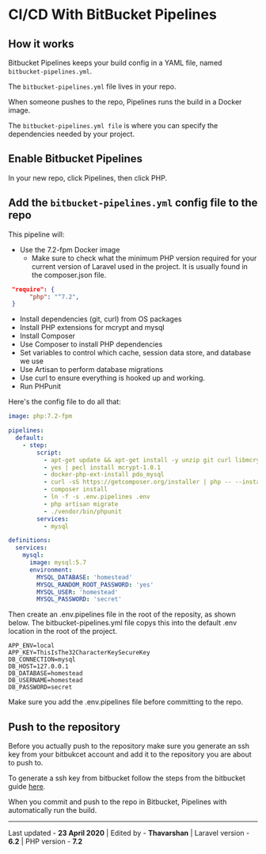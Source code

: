 # CI/CD With BitBucket Pipelines

## How it works

Bitbucket Pipelines keeps your build config in a YAML file, named ``bitbucket-pipelines.yml``.

The ``bitbucket-pipelines.yml`` file lives in your repo.

When someone pushes to the repo, Pipelines runs the build in a Docker image.

The ``bitbucket-pipelines.yml file`` is where you can specify the dependencies needed by your project.

## Enable Bitbucket Pipelines

In your new repo, click Pipelines, then click PHP.

## Add the ``bitbucket-pipelines.yml`` config file to the repo

This pipeline will:

- Use the 7.2-fpm Docker image
    - Make sure to check what the minimum PHP version required for your current version of Laravel used in the project. It is usually found in the composer.json file.

```json
 "require": {
      "php": "^7.2",
 }
```
       
- Install dependencies (git, curl) from OS packages
- Install PHP extensions for mcrypt and mysql
- Install Composer
- Use Composer to install PHP dependencies
- Set variables to control which cache, session data store, and database we use
- Use Artisan to perform database migrations
- Use curl to ensure everything is hooked up and working.
- Run PHPunit

Here's the config file to do all that:

```yml
image: php:7.2-fpm

pipelines:
  default:
    - step:
        script:
          - apt-get update && apt-get install -y unzip git curl libmcrypt-dev default-mysql-client
          - yes | pecl install mcrypt-1.0.1
          - docker-php-ext-install pdo_mysql
          - curl -sS https://getcomposer.org/installer | php -- --install-dir=/usr/local/bin --filename=composer
          - composer install
          - ln -f -s .env.pipelines .env
          - php artisan migrate
          - ./vendor/bin/phpunit
        services:
          - mysql

definitions:
  services:
    mysql:
      image: mysql:5.7
      environment:
        MYSQL_DATABASE: 'homestead'
        MYSQL_RANDOM_ROOT_PASSWORD: 'yes'
        MYSQL_USER: 'homestead'
        MYSQL_PASSWORD: 'secret'

```

Then create an .env.pipelines file in the root of the reposity, as shown below. The bitbucket-pipelines.yml file copys this into the default .env location in the root of the project.

```env
APP_ENV=local
APP_KEY=ThisIsThe32CharacterKeySecureKey
DB_CONNECTION=mysql
DB_HOST=127.0.0.1
DB_DATABASE=homestead
DB_USERNAME=homestead
DB_PASSWORD=secret
```

Make sure you add the .env.pipelines file before committing to the repo.

## Push to the repository

Before you actually push to the repository make sure you generate an ssh key from your bitbukcet account and add it to the repository you are about to push to.

To generate a ssh key from bitbucket follow the steps from
the bitbucket guide [here](https://confluence.atlassian.com/x/X4FmKw).

When you commit and push to the repo in Bitbucket, Pipelines with automatically run the build.



---

Last updated - **23 April 2020** | Edited by - **Thavarshan** | Laravel version - **6.2** | PHP version - **7.2**
